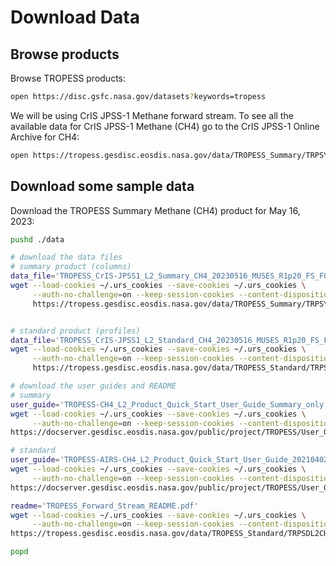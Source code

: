 # Download Data

## Browse products

Browse TROPESS products:

```bash
open https://disc.gsfc.nasa.gov/datasets?keywords=tropess
```

We will be using CrIS JPSS-1 Methane forward stream. To see all the available data for CrIS JPSS-1 Methane (CH4) go to the CrIS JPSS-1 Online Archive for CH4:

```bash
open https://tropess.gesdisc.eosdis.nasa.gov/data/TROPESS_Summary/TRPSYL2CH4CRS1FS.1
```

## Download some sample data

Download the TROPESS Summary Methane (CH4) product for May 16, 2023:

```bash
pushd ./data

# download the data files
# summary product (columns)
data_file='TROPESS_CrIS-JPSS1_L2_Summary_CH4_20230516_MUSES_R1p20_FS_F0p6.nc'
wget --load-cookies ~/.urs_cookies --save-cookies ~/.urs_cookies \
     --auth-no-challenge=on --keep-session-cookies --content-disposition \
     https://tropess.gesdisc.eosdis.nasa.gov/data/TROPESS_Summary/TRPSYL2CH4CRS1FS.1/2023/$data_file


# standard product (profiles)
data_file='TROPESS_CrIS-JPSS1_L2_Standard_CH4_20230516_MUSES_R1p20_FS_F0p6.nc'
wget --load-cookies ~/.urs_cookies --save-cookies ~/.urs_cookies \
     --auth-no-challenge=on --keep-session-cookies --content-disposition \
     https://tropess.gesdisc.eosdis.nasa.gov/data/TROPESS_Standard/TRPSDL2CH4CRS1FS.1/2023/$data_file

# download the user guides and README
# summary
user_guide='TROPESS-CH4_L2_Product_Quick_Start_User_Guide_Summary_only.pdf'
wget --load-cookies ~/.urs_cookies --save-cookies ~/.urs_cookies \
     --auth-no-challenge=on --keep-session-cookies --content-disposition \
https://docserver.gesdisc.eosdis.nasa.gov/public/project/TROPESS/User_Guides/$user_guide

# standard
user_guide='TROPESS-AIRS-CH4_L2_Product_Quick_Start_User_Guide_20210402.pdf'
wget --load-cookies ~/.urs_cookies --save-cookies ~/.urs_cookies \
     --auth-no-challenge=on --keep-session-cookies --content-disposition \
https://docserver.gesdisc.eosdis.nasa.gov/public/project/TROPESS/User_Guides/$user_guide

readme='TROPESS_Forward_Stream_README.pdf'
wget --load-cookies ~/.urs_cookies --save-cookies ~/.urs_cookies \
     --auth-no-challenge=on --keep-session-cookies --content-disposition \
https://tropess.gesdisc.eosdis.nasa.gov/data/TROPESS_Standard/TRPSDL2CH4CRS1FS.1/doc/$readme

popd     
```
